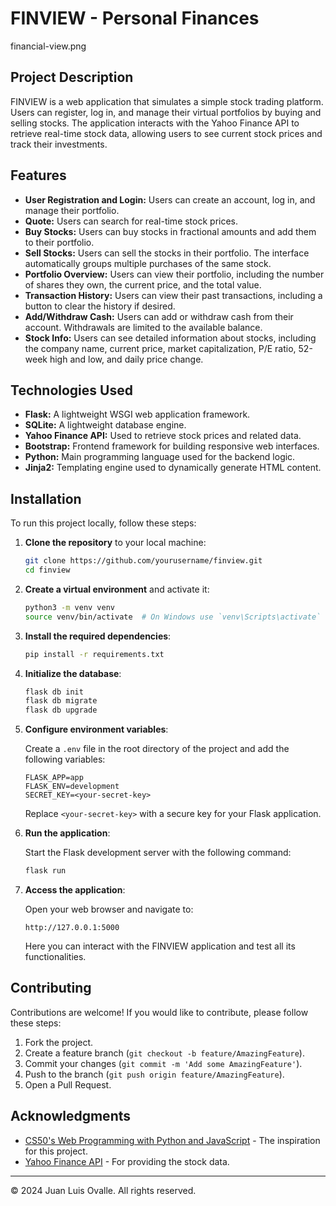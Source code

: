 # FINVIEW - Personal Finances

financial-view.png

## Project Description

FINVIEW is a web application that simulates a simple stock trading platform. Users can register, log in, and manage their virtual portfolios by buying and selling stocks. The application interacts with the Yahoo Finance API to retrieve real-time stock data, allowing users to see current stock prices and track their investments.

## Features

- **User Registration and Login:** Users can create an account, log in, and manage their portfolio.
- **Quote:** Users can search for real-time stock prices.
- **Buy Stocks:** Users can buy stocks in fractional amounts and add them to their portfolio.
- **Sell Stocks:** Users can sell the stocks in their portfolio. The interface automatically groups multiple purchases of the same stock.
- **Portfolio Overview:** Users can view their portfolio, including the number of shares they own, the current price, and the total value.
- **Transaction History:** Users can view their past transactions, including a button to clear the history if desired.
- **Add/Withdraw Cash:** Users can add or withdraw cash from their account. Withdrawals are limited to the available balance.
- **Stock Info:** Users can see detailed information about stocks, including the company name, current price, market capitalization, P/E ratio, 52-week high and low, and daily price change.

## Technologies Used

- **Flask:** A lightweight WSGI web application framework.
- **SQLite:** A lightweight database engine.
- **Yahoo Finance API:** Used to retrieve stock prices and related data.
- **Bootstrap:** Frontend framework for building responsive web interfaces.
- **Python:** Main programming language used for the backend logic.
- **Jinja2:** Templating engine used to dynamically generate HTML content.

## Installation

To run this project locally, follow these steps:

1. **Clone the repository** to your local machine:

    ```bash
    git clone https://github.com/yourusername/finview.git
    cd finview
    ```

2. **Create a virtual environment** and activate it:

    ```bash
    python3 -m venv venv
    source venv/bin/activate  # On Windows use `venv\Scripts\activate`
    ```

3. **Install the required dependencies**:

    ```bash
    pip install -r requirements.txt
    ```

4. **Initialize the database**:

    ```bash
    flask db init
    flask db migrate
    flask db upgrade
    ```

5. **Configure environment variables**:

    Create a `.env` file in the root directory of the project and add the following variables:

    ```plaintext
    FLASK_APP=app
    FLASK_ENV=development
    SECRET_KEY=<your-secret-key>
    ```

    Replace `<your-secret-key>` with a secure key for your Flask application.

6. **Run the application**:

    Start the Flask development server with the following command:

    ```bash
    flask run
    ```

7. **Access the application**:

    Open your web browser and navigate to:

    ```arduino
    http://127.0.0.1:5000
    ```

    Here you can interact with the FINVIEW application and test all its functionalities.

## Contributing

Contributions are welcome! If you would like to contribute, please follow these steps:

1. Fork the project.
2. Create a feature branch (`git checkout -b feature/AmazingFeature`).
3. Commit your changes (`git commit -m 'Add some AmazingFeature'`).
4. Push to the branch (`git push origin feature/AmazingFeature`).
5. Open a Pull Request.

## Acknowledgments

- [CS50's Web Programming with Python and JavaScript](https://cs50.harvard.edu/web/2021/) - The inspiration for this project.
- [Yahoo Finance API](https://www.yahoofinanceapi.com/) - For providing the stock data.

---

© 2024 Juan Luis Ovalle. All rights reserved.
